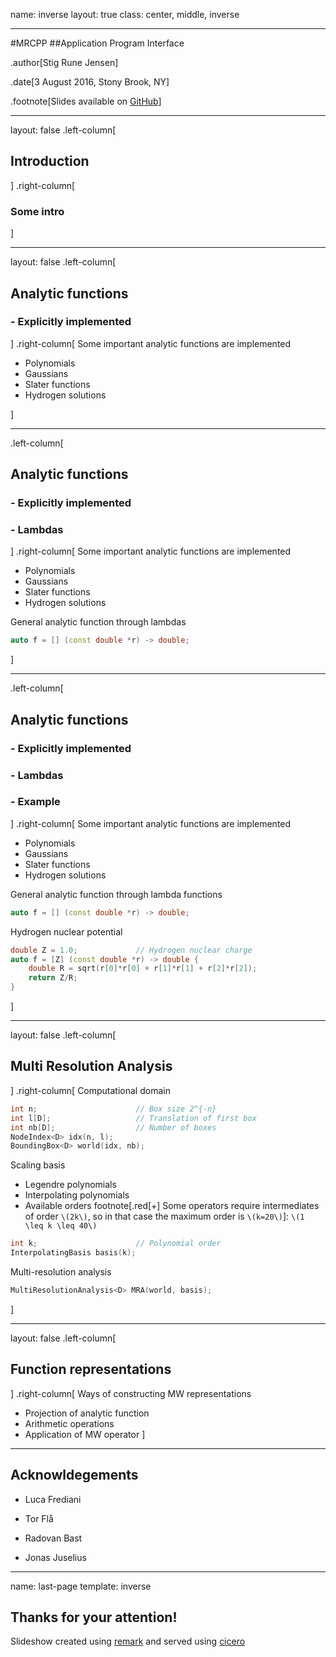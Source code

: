 name: inverse
layout: true
class: center, middle, inverse

---

#MRCPP
##Application Program Interface

.author[Stig Rune Jensen]

.date[3 August 2016, Stony Brook, NY]

.footnote[Slides available on [GitHub](https://github.com/stigrj/mrcpp-api-talk)]

---

layout: false
.left-column[
## Introduction
]
.right-column[
### Some intro
]

---

layout: false
.left-column[
## Analytic functions
### - Explicitly implemented
]
.right-column[
Some important analytic functions are implemented

- Polynomials
- Gaussians
- Slater functions
- Hydrogen solutions

]

---

.left-column[
## Analytic functions
### - Explicitly implemented
### - Lambdas
]
.right-column[
Some important analytic functions are implemented

- Polynomials
- Gaussians
- Slater functions
- Hydrogen solutions

General analytic function through lambdas

```cpp
auto f = [] (const double *r) -> double;
```

]

---

.left-column[
## Analytic functions
### - Explicitly implemented
### - Lambdas
### - Example
]
.right-column[
Some important analytic functions are implemented

- Polynomials
- Gaussians
- Slater functions
- Hydrogen solutions

General analytic function through lambda functions

```cpp
auto f = [] (const double *r) -> double;
```

Hydrogen nuclear potential

```cpp
double Z = 1.0;             // Hydrogen nuclear charge
auto f = [Z] (const double *r) -> double {
    double R = sqrt(r[0]*r[0] + r[1]*r[1] + r[2]*r[2]);
    return Z/R;
}
```

]

---

layout: false
.left-column[
## Multi Resolution Analysis
]
.right-column[
Computational domain
```cpp
int n;                      // Box size 2^{-n}
int l[D];                   // Translation of first box
int nb[D];                  // Number of boxes
NodeIndex<D> idx(n, l);
BoundingBox<D> world(idx, nb);
```

Scaling basis
 - Legendre polynomials
 - Interpolating polynomials
 - Available orders footnote[.red[+] Some operators require intermediates of order `\(2k\)`, so in that case the
maximum order is `\(k=20\)`]: `\(1 \leq k \leq 40\)`
```cpp
int k;                      // Polynomial order
InterpolatingBasis basis(k);
```

Multi-resolution analysis
```cpp
MultiResolutionAnalysis<D> MRA(world, basis);
```
]

---

layout: false
.left-column[
## Function representations
]
.right-column[
Ways of constructing MW representations
- Projection of analytic function
- Arithmetic operations
- Application of MW operator
]

---

## Acknowldegements

- Luca Frediani

- Tor Flå

- Radovan Bast

- Jonas Juselius

---

name: last-page
template: inverse

## Thanks for your attention!

Slideshow created using [remark] and served using [cicero]

[remark]: https://github.com/gnab/remark
[cicero]: https://github.com/bast/cicero
